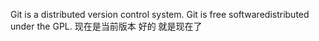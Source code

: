 Git is a distributed version control system.
Git is free softwaredistributed under the GPL.
现在是当前版本 好的 就是现在了
